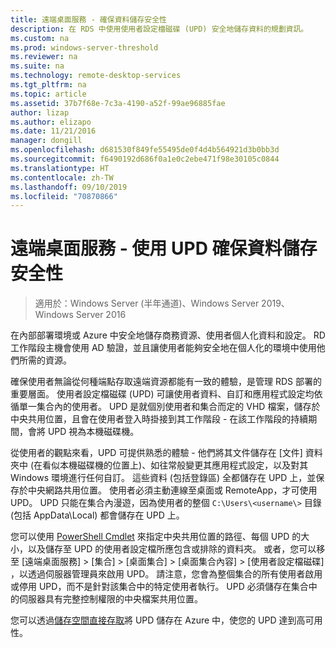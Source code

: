 ```yaml
---
title: 遠端桌面服務 - 確保資料儲存安全性
description: 在 RDS 中使用使用者設定檔磁碟 (UPD) 安全地儲存資料的規劃資訊。
ms.custom: na
ms.prod: windows-server-threshold
ms.reviewer: na
ms.suite: na
ms.technology: remote-desktop-services
ms.tgt_pltfrm: na
ms.topic: article
ms.assetid: 37b7f68e-7c3a-4190-a52f-99ae96885fae
author: lizap
ms.author: elizapo
ms.date: 11/21/2016
manager: dongill
ms.openlocfilehash: d681530f849fe55495de0f4d4b564921d3b0bb3d
ms.sourcegitcommit: f6490192d686f0a1e0c2ebe471f98e30105c0844
ms.translationtype: HT
ms.contentlocale: zh-TW
ms.lasthandoff: 09/10/2019
ms.locfileid: "70870866"
---
```

# <a name="remote-desktop-services---secure-data-storage-with-upds"></a>遠端桌面服務 - 使用 UPD 確保資料儲存安全性

>適用於：Windows Server (半年通道)、Windows Server 2019、Windows Server 2016

在內部部署環境或 Azure 中安全地儲存商務資源、使用者個人化資料和設定。 RD 工作階段主機會使用 AD 驗證，並且讓使用者能夠安全地在個人化的環境中使用他們所需的資源。 

確保使用者無論從何種端點存取遠端資源都能有一致的體驗，是管理 RDS 部署的重要層面。 使用者設定檔磁碟 (UPD) 可讓使用者資料、自訂和應用程式設定均依循單一集合內的使用者。 UPD 是就個別使用者和集合而定的 VHD 檔案，儲存於中央共用位置，且會在使用者登入時掛接到其工作階段 - 在該工作階段的持續期間，會將 UPD 視為本機磁碟機。 

從使用者的觀點來看，UPD 可提供熟悉的體驗 - 他們將其文件儲存在 [文件] 資料夾中 (在看似本機磁碟機的位置上)、如往常般變更其應用程式設定，以及對其 Windows 環境進行任何自訂。 這些資料 (包括登錄區) 全都儲存在 UPD 上，並保存於中央網路共用位置。 使用者必須主動連線至桌面或 RemoteApp，才可使用 UPD。 UPD 只能在集合內漫遊，因為使用者的整個 `C:\Users\<username\>` 目錄 (包括 AppData\Local) 都會儲存在 UPD 上。

您可以使用 [PowerShell Cmdlet](https://technet.microsoft.com/library/jj215443.aspx) 來指定中央共用位置的路徑、每個 UPD 的大小，以及儲存至 UPD 的使用者設定檔所應包含或排除的資料夾。 或者，您可以移至 [遠端桌面服務]   > [集合]   > [桌面集合]   > [桌面集合內容]   > [使用者設定檔磁碟]  ，以透過伺服器管理員來啟用 UPD。 請注意，您會為整個集合的所有使用者啟用或停用 UPD，而不是針對該集合中的特定使用者執行。 UPD 必須儲存在集合中的伺服器具有完整控制權限的中央檔案共用位置。 

您可以透過[儲存空間直接存取](rds-storage-spaces-direct-deployment.md)將 UPD 儲存在 Azure 中，使您的 UPD 達到高可用性。 